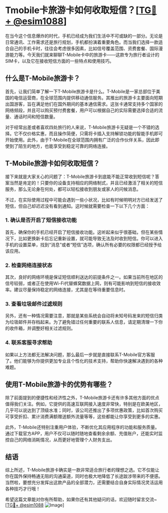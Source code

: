 # Tmobile卡旅游卡如何收取短信？[[TG💪+ @esim1088](https://t.me/s/esim1088)]

在当今这个信息爆炸的时代，手机已经成为我们生活中不可或缺的一部分。无论是日常通讯、工作需求还是旅行规划，手机都扮演着重要角色。而当我们选择一款适合自己的手机卡时，往往会考虑很多因素，比如信号覆盖范围、资费套餐、国际漫游能力等。今天我们就来聊聊T-Mobile卡中的旅游卡——这款专为旅行者设计的SIM卡，以及它在接收短信方面的一些特点和使用技巧。

## 什么是T-Mobile旅游卡？

首先，让我们简单了解一下T-Mobile旅游卡是什么。T-Mobile是一家总部位于美国的电信运营商，在全球范围内提供移动通信服务。其推出的旅游卡主要面向短期出国游客，旨在满足他们在国外期间的基本通信需求。这张卡通常支持多个国家的网络频段，并且可以购买预付费套餐，用户可以根据自己的实际需要选择合适的流量、通话时间和短信数量。

对于经常出差或者喜欢四处旅行的人来说，T-Mobile旅游卡无疑是一个不错的选择。它不仅价格实惠，而且操作简便，只需将卡插入支持解锁功能的智能手机即可开始使用。此外，由于T-Mobile在全球范围内拥有广泛的合作伙伴关系，因此即使到了陌生的地方，也能享受到稳定可靠的网络连接。

## T-Mobile旅游卡如何收取短信？

接下来就是大家关心的问题了：T-Mobile旅游卡到底能不能正常收到短信呢？答案当然是肯定的！只要你的设备支持相应的网络制式，并且已经激活了相关的短信服务，那么无论身在何处，都可以轻松接收到朋友或家人的问候消息。

不过，在实际使用过程中可能会遇到一些小状况，比如有时候明明对方已经发送了短信，但自己却迟迟没有看到通知。这时候就需要检查一下以下几个方面：

### 1. 确认是否开启了短信接收功能

首先，确保你的手机已经开启了短信接收功能。这听起来似乎很基础，但在某些情况下，比如更换新卡后忘记重新设置，就可能导致无法及时收到短信。你可以进入手机的设置菜单，找到“消息”或者“短信”选项，确认所有必要的权限都已经授予给该应用。

### 2. 检查网络连接状态

其次，良好的网络环境是保证短信顺利送达的前提条件之一。如果当前所在地区的信号较弱，或者正在使用Wi-Fi代替蜂窝数据上网，则有可能影响到短信的接收效率。建议尽量保持稳定的网络连接，尤其是在等待重要信息时。

### 3. 查看垃圾邮件过滤规则

另外，还有一种情况需要注意，那就是某些系统会自动将未知号码发来的短信归类为垃圾邮件并存档起来。为了避免错过任何重要的联系人信息，请定期清理一下你的收件箱，并调整好相关过滤规则。

### 4. 联系客服寻求帮助

如果以上方法都无法解决问题，那么最后一步就是直接联系T-Mobile官方客服了。他们能够为你提供更加专业且个性化的技术支持，帮助你快速解决遇到的各种难题。

## 使用T-Mobile旅游卡的优势有哪些？

除了前面提到的便捷性和经济性之外，T-Mobile旅游卡还有许多其他方面的优点值得我们关注。例如，它提供的高速互联网接入速度非常快，特别是在欧美地区，几乎可以说达到了顶级水准；同时，该公司还推出了多项优惠政策，比如首次购买可享受折扣、累计消费满额赠送额外流量等等，这些都能让你享受到更多的实惠。

此外，T-Mobile还特别注重用户体验，不断优化其应用程序的功能和服务质量。通过下载官方APP，用户不仅可以随时随地查看剩余余额、充值账户，还能实时监控自己的网络消耗情况，从而更好地管理个人财务支出。

## 结语

综上所述，T-Mobile旅游卡确实是一款非常适合旅行者的理想之选。它不仅能让你在国外保持畅通无阻的沟通渠道，同时也极大地降低了长途跋涉带来的不便感。当然啦，要想充分发挥出这款产品的全部潜力，还需要结合自身实际情况灵活运用各种技巧才行哦！

希望这篇文章能对你有所帮助，如果你还有其他疑问的话，欢迎随时留言交流~ [[TG💪+ @esim1088](https://t.me/s/esim1088) ![Image](https://i.postimg.cc/4NQfJmqS/Snipaste-2025-05-13-00-14-12.png)]